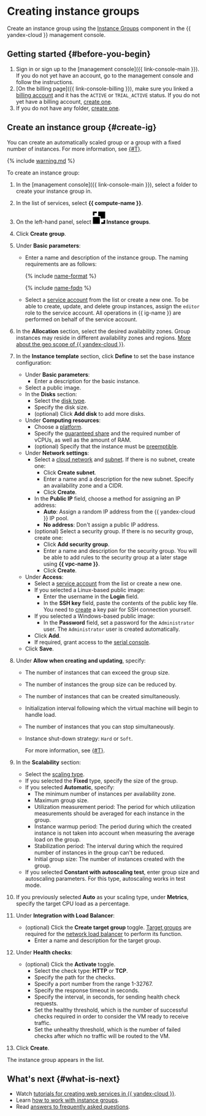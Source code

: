 # Creating instance groups

Create an instance group using the [Instance Groups](../concepts/instance-groups/index.md) component in the {{ yandex-cloud }} management console.

## Getting started {#before-you-begin}

1. Sign in or sign up to the [management console]({{ link-console-main }}). If you do not yet have an account, go to the management console and follow the instructions.
1. [On the billing page]({{ link-console-billing }}), make sure you linked a [billing account](../../billing/concepts/billing-account.md) and it has the `ACTIVE` or `TRIAL_ACTIVE` status. If you do not yet have a billing account, [create one](../../billing/quickstart/index.md#create_billing_account).
1. If you do not have any folder, [create one](../../resource-manager/operations/folder/create.md).

## Create an instance group {#create-ig}

You can create an automatically scaled group or a group with a fixed number of instances. For more information, see [{#T}](../concepts/instance-groups/scale.md).

{% include [warning.md](../../_includes/instance-groups/warning.md) %}

To create an instance group:
1. In the [management console]({{ link-console-main }}), select a folder to create your instance group in.
1. In the list of services, select **{{ compute-name }}**.
1. On the left-hand panel, select ![image](../../_assets/compute/vm-group-pic.svg) **Instance groups**.
1. Click **Create group**.
1. Under **Basic parameters**:
   * Enter a name and description of the instance group. The naming requirements are as follows:

      {% include [name-format](../../_includes/name-format.md) %}

      {% include [name-fqdn](../../_includes/compute/name-fqdn.md) %}

   * Select a [service account](../../iam/concepts/users/service-accounts.md) from the list or create a new one. To be able to create, update, and delete group instances, assign the `editor` role to the service account. All operations in {{ ig-name }} are performed on behalf of the service account.

1. In the **Allocation** section, select the desired availability zones. Group instances may reside in different availability zones and regions. [More about the geo scope of {{ yandex-cloud }}](../../overview/concepts/geo-scope.md).
1. In the **Instance template** section, click **Define** to set the base instance configuration:
   * Under **Basic parameters**:
      * Enter a description for the basic instance.
   * Select a public image.
   * In the **Disks** section:
      * Select the [disk type](../../compute/concepts/disk.md#disks_types).
      * Specify the disk size.
      * (optional) Click **Add disk** to add more disks.
   * Under **Computing resources**:
      * Choose a [platform](../../compute/concepts/vm-platforms.md).
      * Specify the [guaranteed share](../../compute/concepts/performance-levels.md) and the required number of vCPUs, as well as the amount of RAM.
      * (optional) Specify that the instance must be [preemptible](../../compute/concepts/preemptible-vm.md).
   * Under **Network settings**:
      * Select a [cloud network](../../compute/concepts/vm.md#network) and [subnet](../../compute/concepts/network.md#subnet). If there is no subnet, create one:
         * Click **Create subnet**.
         * Enter a name and a description for the new subnet. Specify an availability zone and a CIDR.
         * Click **Create**.
      * In the **Public IP** field, choose a method for assigning an IP address:
         * **Auto**: Assign a random IP address from the {{ yandex-cloud }} IP pool.
         * **No address**: Don't assign a public IP address.
      * (optional) Select a security group. If there is no security group, create one:
         * Click **Add security group**.
         * Enter a name and description for the security group. You will be able to add rules to the security group at a later stage using **{{ vpc-name }}**.
         * Click **Create**.
   * Under **Access**:
      * Select a [service account](../../iam/concepts/users/service-accounts.md) from the list or create a new one.
      * If you selected a Linux-based public image:
         * Enter the username in the **Login** field.
         * In the **SSH key** field, paste the contents of the public key file. You need to [create](../../compute/operations/vm-connect/ssh.md#creating-ssh-keys) a key pair for SSH connection yourself.
      * If you selected a Windows-based public image:
         * In the **Password** field, set a password for the `Administrator` user. The `Administrator` user is created automatically.
      * Click **Add**.
      * If required, grant access to the [serial console](../operations/serial-console/index.md).
   * Click **Save**.
1. Under **Allow when creating and updating**, specify:
   * The number of instances that can exceed the group size.
   * The number of instances the group size can be reduced by.
   * The number of instances that can be created simultaneously.
   * Initialization interval following which the virtual machine will begin to handle load.
   * The number of instances that you can stop simultaneously.
   * Instance shut-down strategy: `Hard` or `Soft`.

      For more information, see [{#T}](../concepts/instance-groups/policies/deploy-policy.md).
1. In the **Scalability** section:
   * Select the [scaling type](../../compute/concepts/instance-groups/scale.md).
   * If you selected the **Fixed** type, specify the size of the group.
   * If you selected **Automatic**, specify:
      * The minimum number of instances per availability zone.
      * Maximum group size.
      * Utilization measurement period: The period for which utilization measurements should be averaged for each instance in the group.
      * Instance warmup period: The period during which the created instance is not taken into account when measuring the average load on the group.
      * Stabilization period: The interval during which the required number of instances in the group can't be reduced.
      * Initial group size: The number of instances created with the group.
   * If you selected **Constant with autoscaling test**, enter group size and autoscaling parameters. For this type, autoscaling works in test mode.
1. If you previously selected **Auto** as your scaling type, under **Metrics**, specify the target CPU load as a percentage.
1. Under **Integration with Load Balancer**:
   * (optional) Click the **Create target group** toggle. [Target groups](../../network-load-balancer/concepts/target-resources.md) are required for the [network load balancer](../../network-load-balancer/concepts/index.md) to perform its function.
      * Enter a name and description for the target group.
1. Under **Health checks**:
   * (optional) Click the **Activate** toggle.
      * Select the check type: **HTTP** or **TCP**.
      * Specify the path for the checks.
      * Specify a port number from the range 1-32767.
      * Specify the response timeout in seconds.
      * Specify the interval, in seconds, for sending health check requests.
      * Set the healthy threshold, which is the number of successful checks required in order to consider the VM ready to receive traffic.
      * Set the unhealthy threshold, which is the number of failed checks after which no traffic will be routed to the VM.
1. Click **Create**.

The instance group appears in the list.

## What's next {#what-is-next}

* Watch [tutorials for creating web services in {{ yandex-cloud }}](../../tutorials/web/index.md).
* Learn [how to work with instance groups](../operations/index.md).
* Read [answers to frequently asked questions](../qa/general.md).
